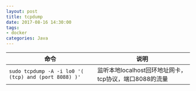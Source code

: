 ```yaml
---
layout: post
title: tcpdump
date: 2017-08-16 14:30:00
tags:
- docker
categories: Java
---
```



|                              命令                                   |                          说明                        |
| ------------------------------------------------------------------- | ---------------------------------------------------- |
| `sudo tcpdump -A -i lo0 '( (tcp) and (port 8088) )'`                | 监听本地localhost回环地址网卡，tcp协议，端口8088的流量  |

